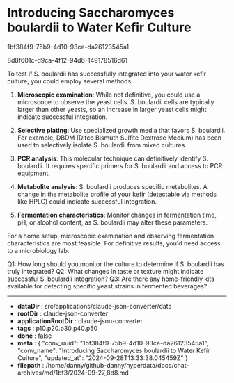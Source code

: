 # Introducing Saccharomyces boulardii to Water Kefir Culture

1bf384f9-75b9-4d10-93ce-da26123545a1

8d8f601c-d9ca-4f12-94d6-149178516d61

 To test if S. boulardii has successfully integrated into your water kefir culture, you could employ several methods:

1. **Microscopic examination**: While not definitive, you could use a microscope to observe the yeast cells. S. boulardii cells are typically larger than other yeasts, so an increase in larger yeast cells might indicate successful integration.

2. **Selective plating**: Use specialized growth media that favors S. boulardii. For example, DBDM (Difco Bismuth Sulfite Dextrose Medium) has been used to selectively isolate S. boulardii from mixed cultures.

3. **PCR analysis**: This molecular technique can definitively identify S. boulardii. It requires specific primers for S. boulardii and access to PCR equipment.

4. **Metabolite analysis**: S. boulardii produces specific metabolites. A change in the metabolite profile of your kefir (detectable via methods like HPLC) could indicate successful integration.

5. **Fermentation characteristics**: Monitor changes in fermentation time, pH, or alcohol content, as S. boulardii may alter these parameters.

For a home setup, microscopic examination and observing fermentation characteristics are most feasible. For definitive results, you'd need access to a microbiology lab.

Q1: How long should you monitor the culture to determine if S. boulardii has truly integrated?
Q2: What changes in taste or texture might indicate successful S. boulardii integration?
Q3: Are there any home-friendly kits available for detecting specific yeast strains in fermented beverages?

---

* **dataDir** : src/applications/claude-json-converter/data
* **rootDir** : claude-json-converter
* **applicationRootDir** : claude-json-converter
* **tags** : p10.p20.p30.p40.p50
* **done** : false
* **meta** : {
  "conv_uuid": "1bf384f9-75b9-4d10-93ce-da26123545a1",
  "conv_name": "Introducing Saccharomyces boulardii to Water Kefir Culture",
  "updated_at": "2024-09-28T13:33:38.045459Z"
}
* **filepath** : /home/danny/github-danny/hyperdata/docs/chat-archives/md/1bf3/2024-09-27_8d8.md